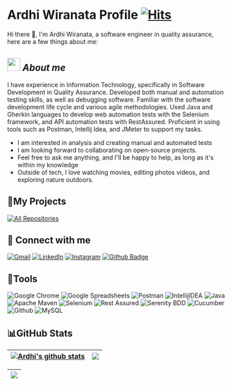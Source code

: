 # Ardhi Wiranata Profile [![Hits](https://hits.seeyoufarm.com/api/count/incr/badge.svg?url=https%3A%2F%2Fgithub.com%2FArdhi1102&count_bg=%2379C83D&title_bg=%23555555&icon=&icon_color=%23E7E7E7&title=Visited&edge_flat=false)](https://hits.seeyoufarm.com)
Hi there 👋, I'm Ardhi Wiranata, a software engineer in quality assurance, here are a few things about me:

## <img src="https://media.giphy.com/media/ObNTw8Uzwy6KQ/giphy.gif" width="30px">&nbsp;***About me***
</a>

I have experience in Information Technology, specifically in Software Development in Quality Assurance. Developed both manual and automation testing skills, as well as debugging software. Familiar with the software development life cycle and various agile methodologies. Used Java and Gherkin languages to develop web automation tests with the Selenium framework, and API automation tests with RestAssured. Proficient in using tools such as Postman, Intellij Idea, and JMeter to support my tasks.

- I am interested in analysis and creating manual and automated tests
- I am looking forward to collaborating on open-source projects.
- Feel free to ask me anything, and I'll be happy to help, as long as it's within my knowledge
- Outside of tech, I love watching movies, editing photos videos, and exploring nature outdoors.
</a>


## 📘My Projects
<p>
<a href="https://github.com/Ardhi1102?tab=repositories"><img alt="All Repositories" title="All Repositories" src="https://custom-icon-badges.demolab.com/badge/-Click%20Here%20For%20All%20My%20Repos-1F222E?style=for-the-badge&logoColor=white&logo=repo"/></a>
</p>

## 🤝 Connect with me
<p>
	<a href="mailto:awiranata228@gmail.com"><img src="https://img.shields.io/badge/gmail-EA4335.svg?style=for-the-badge&logo=gmail&logoColor=white" alt="Gmail"/></a>
	<a href="www.linkedin.com/in/ardhi-wiranata"><img src="https://img.shields.io/badge/linkedin-%231DA1F2.svg?style=for-the-badge&logo=linkedin&logoColor=white" alt="LinkedIn"/></a>
	<a href="https://www.instagram.com/ardhi.wir/"><img src="https://img.shields.io/badge/instagram-%23E4405F.svg?style=for-the-badge&logo=Instagram&logoColor=white" alt="Instagram"/></a>
  <a href="https://github.com/Ardhi1102"><img src="https://img.shields.io/badge/Github-black?style=for-the-badge&logo=Github&logoColor=white" alt="Github Badge"/></a>
  </a>
</p>

## 🔨Tools
<p>
  
![Google Chrome](https://img.shields.io/badge/Google%20Chrome-4285F4?style=for-the-badge&logo=GoogleChrome&logoColor=white)
![Google Spreadsheets](https://img.shields.io/badge/-Google%20Spreadsheets-4bc47b?style=for-the-badge&logoColor=black)
![Postman](https://img.shields.io/badge/Postman-FF6C37?style=for-the-badge&logo=postman&logoColor=white)
![IntellijIDEA](https://img.shields.io/badge/IntelliJIDEA-000000.svg?style=for-the-badge&logo=intellij-idea&logoColor=white)
![Java](https://img.shields.io/badge/java-%23ED8B00.svg?style=for-the-badge&logo=java&logoColor=white)
![Apache Maven](https://img.shields.io/badge/Apache%20Maven-C71A36?style=for-the-badge&logo=Apache%20Maven&logoColor=white)
![Selenium](https://img.shields.io/badge/-selenium-%43B02A?style=for-the-badge&logo=selenium&logoColor=white)
![Rest Assured](https://img.shields.io/badge/-rest%20assured-000000?style=for-the-badge&logoColor=black)
![Serenity BDD](https://img.shields.io/badge/-serenity%20bdd-16a67a?style=for-the-badge&logoColor=black)
![Cucumber](https://img.shields.io/badge/-cucumber-4bc47b?style=for-the-badge&logoColor=black)
![Github](https://img.shields.io/badge/GitHub-100000?style=for-the-badge&logo=github&logoColor=white)
![MySQL](https://img.shields.io/badge/MySQL-00008b.svg?style=for-the-badge&logoColor=black)
</p>

## 📊GitHub Stats

| <a href="https://github.com/Ardhi1102/github-readme-stats"><img align="center" src="https://github-readme-stats.vercel.app/api?username=Ardhi1102&theme=nightowl&hide_border=false&ring=161b228&include_all_commits=true&count_private=true" alt="Ardhi's github stats" /></a> | <a href="https://github.com/Ardhi1102/github-readme-stats"><img align="center" src="https://github-readme-streak-stats.herokuapp.com/?user=Ardhi1102&theme=nightowl&hide_border=false" /></a> |
| ---------------------------------------------------------------------------------------------------------------------------------------------------------------------------------------------------------------------- | ---------------------------------------------------------------------------------------------------------------------------------------------------------------------------------------------------------------------------- |

<div align='center'>
  
| <a href="https://github.com/Ardhi1102/github-readme-stats"><img align="center" src="https://github-readme-stats.vercel.app/api/top-langs/?username=Ardhi1102&layout=compact&langs_count=8&theme=nightowl" /></a> |
| ---------------------------------------------------------------------------------------------------------------------------------------------------------------------------------------------------------------------- |
</div>
